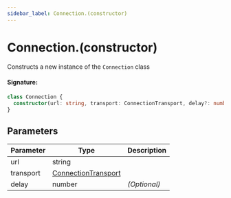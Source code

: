 ```yaml
---
sidebar_label: Connection.(constructor)
---
```


# Connection.(constructor)

Constructs a new instance of the `Connection` class

#### Signature:

```typescript
class Connection {
  constructor(url: string, transport: ConnectionTransport, delay?: number);
}
```

## Parameters

| Parameter | Type                                                      | Description       |
| --------- | --------------------------------------------------------- | ----------------- |
| url       | string                                                    |                   |
| transport | [ConnectionTransport](./puppeteer.connectiontransport.md) |                   |
| delay     | number                                                    | <i>(Optional)</i> |

